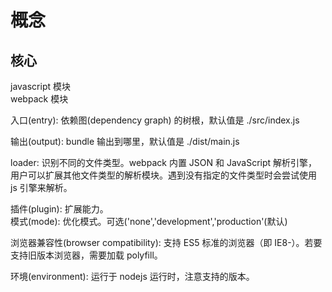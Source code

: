 # 概念

## 核心

javascript 模块  
webpack 模块  

入口(entry): 依赖图(dependency graph) 的树根，默认值是 ./src/index.js

输出(output): bundle 输出到哪里，默认值是 ./dist/main.js

loader: 识别不同的文件类型。webpack 内置 JSON 和 JavaScript 解析引擎，用户可以扩展其他文件类型的解析模块。遇到没有指定的文件类型时会尝试使用 js 引擎来解析。

插件(plugin): 扩展能力。  
模式(mode): 优化模式。可选('none','development','production'(默认)

浏览器兼容性(browser compatibility): 支持 ES5 标准的浏览器（即 IE8-）。若要支持旧版本浏览器，需要加载 polyfill。

环境(environment): 运行于 nodejs 运行时，注意支持的版本。
